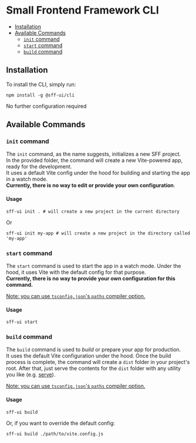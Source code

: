 # Small Frontend Framework CLI

- [Installation](#installation)
- [Available Commands](#available-commands)
  - [`init` command](#init-command)
  - [`start` command](#start-command)
  - [`build` command](#build-command)


## Installation

To install the CLI, simply run:
```shell
npm install -g @sff-ui/cli
```
No further configuration required

## Available Commands

### `init` command
The `init` command, as the name suggests, initializes a new SFF project.
\
In the provided folder, the command will create a new Vite-powered app, ready for the development.
\
It uses a default Vite config under the hood for building and starting the app in a watch mode.
\
**Currently, there is no way to edit or provide your own configuration**.
#### Usage
```shell
sff-ui init . # will create a new project in the current directory
```
Or
```shell
sff-ui init my-app # will create a new project in the directory called 'my-app'
```

### `start` command
The `start` command is used to start the app in a watch mode.
Under the hood, it uses Vite with the default config for that purpose.
\
**Currently, there is no way to provide your own configuration for this command.**

<ins>Note: you can use `tsconfig.json`'s `paths` compiler option.</ins>

#### Usage
```shell
sff-ui start
```

### `build` command
The `build` command is used to _build_ or prepare your app for production.
\
It uses the default Vite configuration under the hood.
Once the build process is complete, the command will create a `dist` folder in your project's root.
After that, just serve the contents for the `dist` folder with any utility you like
(e.g. [serve](https://www.npmjs.com/package/serve)).

<ins>Note: you can use `tsconfig.json`'s `paths` compiler option.</ins>

#### Usage
```shell
sff-ui build
```

Or, if you want to override the default config:

```shell
sff-ui build ./path/to/vite.config.js
```
